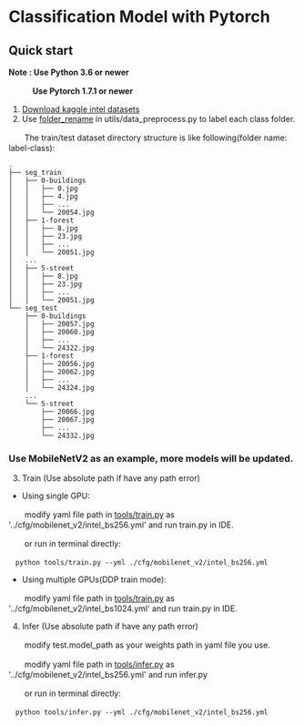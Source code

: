 # Classification Model with Pytorch

## Quick start
**Note : Use Python 3.6 or newer**

　　　**Use Pytorch 1.7.1 or newer**

1. [Download kaggle intel datasets](https://www.kaggle.com/puneet6060/intel-image-classification)
2. Use [folder_rename](https://github.com/Gakkkkkki/Classification_Lorenzo/tree/master/utils/data_preprocess.py) in utils/data_preprocess.py to label each class folder.

　　The train/test dataset directory structure is like following(folder name: label-class):
```
.
├── seg_train
│   ├── 0-buildings
│   │   ├── 0.jpg
│   │   ├── 4.jpg
│   │   ├── ...
│   │   └── 20054.jpg
│   ├── 1-forest
│   │   ├── 8.jpg
│   │   ├── 23.jpg
│   │   ├── ...
│   │   └── 20051.jpg
│   ...
│   ├── 5-street
│   │   ├── 8.jpg
│   │   ├── 23.jpg
│   │   ├── ...
│   │   └── 20051.jpg
└── seg_test
    ├── 0-buildings
    │   ├── 20057.jpg
    │   ├── 20060.jpg
    │   ├── ...
    │   └── 24322.jpg
    ├── 1-forest
    │   ├── 20056.jpg
    │   ├── 20062.jpg
    │   ├── ...
    │   └── 24324.jpg
    ...
    └── 5-street
        ├── 20066.jpg
        ├── 20067.jpg
        ├── ...
        └── 24332.jpg

```

### Use MobileNetV2 as an example, more models will be updated.

3. Train (Use absolute path if have any path error)

- Using single GPU:
    
　　modify yaml file path in [tools/train.py](https://github.com/Gakkkkkki/Classification_Lorenzo/blob/master/tools/train.py) as '../cfg/mobilenet_v2/intel_bs256.yml' and run train.py in IDE.

　　or run in terminal directly:
```terminal
　python tools/train.py --yml ./cfg/mobilenet_v2/intel_bs256.yml
```
- Using multiple GPUs(DDP train mode):

　　modify yaml file path in [tools/train.py](https://github.com/Gakkkkkki/Classification_Lorenzo/blob/master/tools/train.py) as '../cfg/mobilenet_v2/intel_bs1024.yml' and run train.py in IDE.

4. Infer (Use absolute path if have any path error)

　　modify test.model_path as your weights path in yaml file you use.　
    
　　modify yaml file path in [tools/infer.py](https://github.com/Gakkkkkki/Classification_Lorenzo/blob/master/tools/infer.py) as '../cfg/mobilenet_v2/intel_bs256.yml' and run infer.py

　　or run in terminal directly:
```terminal
　python tools/infer.py --yml ./cfg/mobilenet_v2/intel_bs256.yml
```
